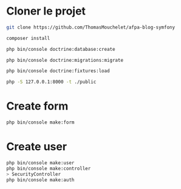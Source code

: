 # Cloner le projet
```bash
git clone https://github.com/ThomasMouchelet/afpa-blog-symfony
```
```bash
composer install
```
```bash
php bin/console doctrine:database:create
```
```bash
php bin/console doctrine:migrations:migrate
```
```bash
php bin/console doctrine:fixtures:load
```
```bash
php -S 127.0.0.1:8000 -t ./public
```

# Create form
```bash
php bin/console make:form
```


# Create user
```bash
php bin/console make:user
php bin/console make:controller
> SecurityController
php bin/console make:auth
```